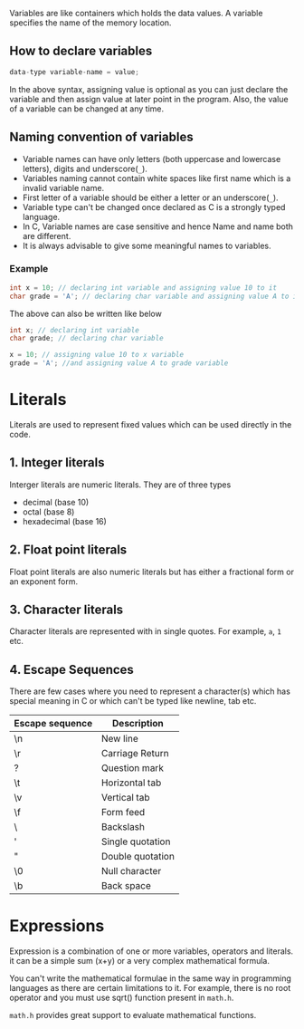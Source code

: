 Variables are like containers which holds the data values. A variable specifies the name of the memory location. 

## How to declare variables

```c
data-type variable-name = value;
```
In the above syntax, assigning value is optional as you can just declare the variable and then assign value at later point in the program. Also, the value of a variable can be changed at any time.

## Naming convention of variables

* Variable names can have only letters (both uppercase and lowercase letters), digits and underscore(`_`).
* Variables naming cannot contain white spaces like first name which is a invalid variable name.
* First letter of a variable should be either a letter or an underscore(`_`).
* Variable type can't be changed once declared as C is a strongly typed language.
* In C, Variable names are case sensitive and hence Name and name both are different.
* It is always advisable to give some meaningful names to variables.

### Example

```c
int x = 10; // declaring int variable and assigning value 10 to it
char grade = 'A'; // declaring char variable and assigning value A to it
```
The above can also be written like below

```c
int x; // declaring int variable 
char grade; // declaring char variable 

x = 10; // assigning value 10 to x variable
grade = 'A'; //and assigning value A to grade variable
```

# Literals

Literals are used to represent fixed values which can be used directly in the code.

## 1. Integer literals

Interger literals are numeric literals. They are of three types

* decimal (base 10) 
* octal (base 8)
* hexadecimal (base 16)

## 2. Float point literals

Float point literals are also numeric literals but has either a fractional form or an exponent form.

## 3. Character literals

Character literals are represented with in single quotes. For example, `a`, `1` etc.

## 4. Escape Sequences

There are few cases where you need to represent a character(s) which has special meaning in C or which can't be typed like newline, tab etc.

|Escape sequence| Description|
|----|----|
|\n	| New line|
|\r	| Carriage Return|
|\?	| Question mark|
|\t	| Horizontal tab|
|\v	| Vertical tab|
|\f	|Form feed|
|\\	| Backslash|
|\'	| Single quotation|
|\"	| Double quotation|
|\0 | Null character|
|\b	|Back space|

# Expressions

Expression is a combination of one or more variables, operators and literals. it can be a simple sum (x+y) or a very complex mathematical formula.

You can't write the mathematical formulae in the same way in programming languages as there are certain limitations to it. For example, there is no root operator and you must use sqrt() function present in `math.h`.

`math.h` provides great support to evaluate mathematical functions.

